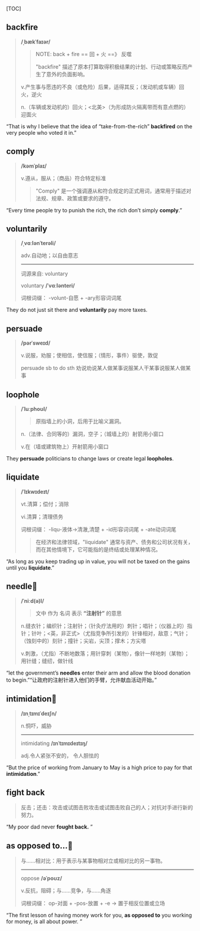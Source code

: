 [TOC]

## backfire

> **/ˌbækˈfaɪər/**
>
> > NOTE: back + fire == 回 + 火 ==》 反噬
> >
> > "backfire" 描述了原本打算取得积极结果的计划、行动或策略反而产生了意外的负面影响。
>
> v.产生事与愿违的不良（或危险）后果，适得其反；（发动机或车辆）回火，逆火
>
> n.（车辆或发动机的）回火；<北美>（为形成防火隔离带而有意点燃的）迎面火

“That is why I believe that the idea of “take-from-the-rich” **backfired** on the very people who voted it in.”

## comply

> **/kəmˈplaɪ/**
>
> v.遵从，服从；（商品）符合特定标准
>
> > "Comply" 是一个强调遵从和符合规定的正式用词，通常用于描述对法规、规章、政策或要求的遵守。

“Every time people try to punish the rich, the rich don’t simply **comply**.”

## voluntarily

> **/ˌvɑːlənˈterəli/**
>
> adv.自动地；以自由意志
>
> ---
>
> 词源来自: voluntary
>
> voluntary	**/ˈvɑːlənteri/**
>
> 词根词缀： -volunt-自愿 + -ary形容词词尾

They do not just sit there and **voluntarily** pay more taxes.

## persuade

> **/pərˈsweɪd/**
>
> v.说服，劝服；使相信，使信服；（情形，事件）驱使，敦促
>
> persuade sb to do sth 劝说劝说某人做某事说服某人干某事说服某人做某事

## loophole

> **/ˈluːphoʊl/**
>
> > 原指墙上的小洞，后用于比喻义漏洞。
>
> n.（法律、合同等的）漏洞，空子；（城墙上的）射箭用小窗口
>
> v.在（墙或建筑物上）开射箭用小窗口

They **persuade** politicians to change laws or create legal **loopholes**.

## liquidate

> **/ˈlɪkwɪdeɪt/**
>
> vt.清算；偿付；消除
>
> vi.清算；清理债务
>
> 词根词缀： -liqu-液体→清澈,清楚 + -id形容词词尾 + -ate动词词尾
>
> > 在经济和法律领域，"liquidate" 通常与资产、债务和公司状况有关，而在其他情境下，它可能指的是终结或处理某种情况。

“As long as you keep trading up in value, you will not be taxed on the gains until you **liquidate**.”

## needle🚩

> **/ˈniːd(ə)l/**
>
> > 文中 作为 名词 表示  **“注射针”** 的意思
>
> n.缝衣针；编织针；注射针；（针灸疗法用的）刺针；唱针；（仪器上的）指针；针叶；<英，非正式>（尤指竞争所引发的）针锋相对，敌意；气针；（蚀刻中的）刻针；撞针；尖岩，尖顶；撑木；方尖塔
>
> v.刺激，（尤指）不断地数落；用针穿刺（某物），像针一样地刺（某物）；用针缝；缝纫，做针线

“let the government’s **needles** enter their arm and allow the blood donation to begin.”“让政府的注射针进入他们的手臂，允许献血活动开始。”

## intimidation🚩

> **/ɪnˌtɪmɪˈdeɪʃn/**
>
> n.恫吓，威胁
>
> ---
>
> intimidating	**/ɪnˈtɪmɪdeɪtɪŋ/**	
>
> adj.令人紧张不安的， 令人胆怯的

“But the price of working from January to May is a high price to pay for that **intimidation**.”

## fight back

> 反击；还击：攻击或试图击败攻击或试图击败自己的人；对抗对手进行新的努力。

“My poor dad never **fought back.** ”

## as opposed to...🚩

> 与……相对比：用于表示与某事物相对立或相对比的另一事物。
>
> ---
>
> oppose 	**/əˈpoʊz/**
>
> v.反抗，阻碍；与……竞争，与……角逐
>
> 词根词缀： op-对面 + -pos-放置 + -e → 置于相反位置或立场

“The first lesson of having money work for you, **as opposed to** you working for money, is all about power. ”

